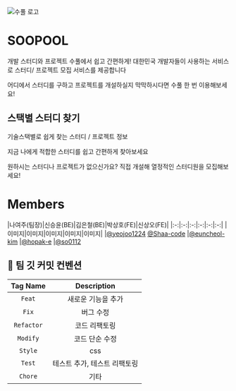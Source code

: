 
![수풀 로고](https://user-images.githubusercontent.com/55952886/190557996-c38321c3-15f3-4ebe-b3bf-2d7c97065305.png)

# SOOPOOL 
개발 스터디와 프로젝트 수풀에서 쉽고 간편하게!
대한민국 개발자들이 사용하는 서비스로
스터디/ 프로젝트 모집 서비스를 제공합니다


어디에서 스터디를 구하고 프로젝트를 개설하실지 
막막하시다면 수풀 한 번 이용해보세요!


## 스택별 스터디 찾기
기술스택별로 쉽게 찾는
스터디 / 프로젝트 정보

지금 나에게 적합한 스터디를
쉽고 간편하게 찾아보세요

원하시는 스터디나 프로젝트가 없으신가요? 
직접 개설해 열정적인 스터디원을 모집해보세요!

#  Members

|나여주(팀장)|신승윤(BE)|김은철(BE)|박상호(FE)|신상오(FE)|
|:-:|:-:|:-:|:-:|:-:|:-:|
|이미지|이미지|이미지|이미지|이미지|
|[@yeojoo1224](https://github.com/yeojoo1224)
[@Shaa-code](https://github.com/Shaa-code)
|[@euncheol-kim](https://github.com/euncheol-kim)
|[@hopak-e](https://github.com/hopak-e)
|[@so0112](https://github.com/so0112?tab=following)


## 📝 팀 깃 커밋 컨벤션

|Tag Name|Description|
|:-----:|:------:|
|`Feat`|새로운 기능을 추가|
|`Fix`|버그 수정|
|`Refactor`|코드 리팩토링|
|`Modify`|코드 단순 수정|
|`Style`|css|
|`Test`|테스트 추가, 테스트 리팩토링|
|`Chore`|기타|
